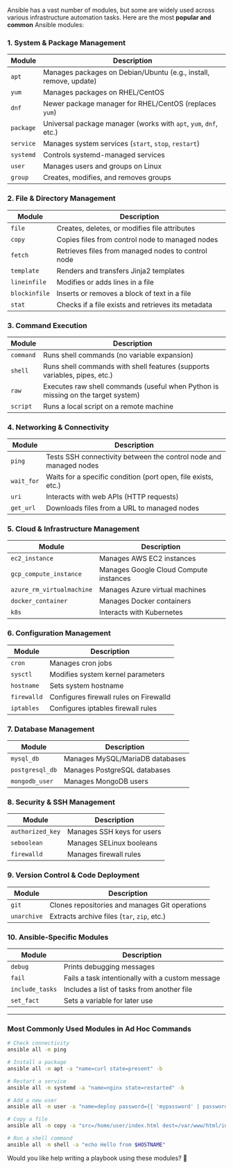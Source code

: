 Ansible has a vast number of modules, but some are widely used across various infrastructure automation tasks. Here are the most **popular and common** Ansible modules:

### **1. System & Package Management**
| **Module**  | **Description** |
|-------------|---------------|
| `apt`  | Manages packages on Debian/Ubuntu (e.g., install, remove, update) |
| `yum`  | Manages packages on RHEL/CentOS |
| `dnf`  | Newer package manager for RHEL/CentOS (replaces `yum`) |
| `package`  | Universal package manager (works with `apt`, `yum`, `dnf`, etc.) |
| `service`  | Manages system services (`start`, `stop`, `restart`) |
| `systemd`  | Controls systemd-managed services |
| `user`  | Manages users and groups on Linux |
| `group`  | Creates, modifies, and removes groups |

### **2. File & Directory Management**
| **Module**  | **Description** |
|-------------|---------------|
| `file`  | Creates, deletes, or modifies file attributes |
| `copy`  | Copies files from control node to managed nodes |
| `fetch`  | Retrieves files from managed nodes to control node |
| `template`  | Renders and transfers Jinja2 templates |
| `lineinfile`  | Modifies or adds lines in a file |
| `blockinfile`  | Inserts or removes a block of text in a file |
| `stat`  | Checks if a file exists and retrieves its metadata |

### **3. Command Execution**
| **Module**  | **Description** |
|-------------|---------------|
| `command`  | Runs shell commands (no variable expansion) |
| `shell`  | Runs shell commands with shell features (supports variables, pipes, etc.) |
| `raw`  | Executes raw shell commands (useful when Python is missing on the target system) |
| `script`  | Runs a local script on a remote machine |

### **4. Networking & Connectivity**
| **Module**  | **Description** |
|-------------|---------------|
| `ping`  | Tests SSH connectivity between the control node and managed nodes |
| `wait_for`  | Waits for a specific condition (port open, file exists, etc.) |
| `uri`  | Interacts with web APIs (HTTP requests) |
| `get_url`  | Downloads files from a URL to managed nodes |

### **5. Cloud & Infrastructure Management**
| **Module**  | **Description** |
|-------------|---------------|
| `ec2_instance`  | Manages AWS EC2 instances |
| `gcp_compute_instance`  | Manages Google Cloud Compute instances |
| `azure_rm_virtualmachine`  | Manages Azure virtual machines |
| `docker_container`  | Manages Docker containers |
| `k8s`  | Interacts with Kubernetes |

### **6. Configuration Management**
| **Module**  | **Description** |
|-------------|---------------|
| `cron`  | Manages cron jobs |
| `sysctl`  | Modifies system kernel parameters |
| `hostname`  | Sets system hostname |
| `firewalld`  | Configures firewall rules on Firewalld |
| `iptables`  | Configures iptables firewall rules |

### **7. Database Management**
| **Module**  | **Description** |
|-------------|---------------|
| `mysql_db`  | Manages MySQL/MariaDB databases |
| `postgresql_db`  | Manages PostgreSQL databases |
| `mongodb_user`  | Manages MongoDB users |

### **8. Security & SSH Management**
| **Module**  | **Description** |
|-------------|---------------|
| `authorized_key`  | Manages SSH keys for users |
| `seboolean`  | Manages SELinux booleans |
| `firewalld`  | Manages firewall rules |

### **9. Version Control & Code Deployment**
| **Module**  | **Description** |
|-------------|---------------|
| `git`  | Clones repositories and manages Git operations |
| `unarchive`  | Extracts archive files (`tar`, `zip`, etc.) |

### **10. Ansible-Specific Modules**
| **Module**  | **Description** |
|-------------|---------------|
| `debug`  | Prints debugging messages |
| `fail`  | Fails a task intentionally with a custom message |
| `include_tasks`  | Includes a list of tasks from another file |
| `set_fact`  | Sets a variable for later use |

---

### **Most Commonly Used Modules in Ad Hoc Commands**
```sh
# Check connectivity
ansible all -m ping

# Install a package
ansible all -m apt -a "name=curl state=present" -b

# Restart a service
ansible all -m systemd -a "name=nginx state=restarted" -b

# Add a new user
ansible all -m user -a "name=deploy password={{ 'mypassword' | password_hash('sha512') }} state=present" -b

# Copy a file
ansible all -m copy -a "src=/home/user/index.html dest=/var/www/html/index.html" -b

# Run a shell command
ansible all -m shell -a "echo Hello from $HOSTNAME"
```

Would you like help writing a playbook using these modules? 🚀